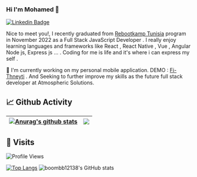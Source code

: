 ### Hi I'm Mohamed 👋

[![Linkedin Badge](https://img.shields.io/badge/-MohamedZhioua-blue?style=flat-square&logo=Linkedin&logoColor=white&link=https://www.linkedin.com/in/mohamed-zhioua-18873b196/)](https://www.linkedin.com/in/mohamed-zhioua-18873b196/)


Nice to meet you!, I recently graduated from [Rebootkamp Tunisia](https://github.com/RBK-TN)  program in November 2022  as a Full Stack JavaScript Developer .
I really enjoy learning languages and frameworks like React , React Native , Vue , Angular  Node js, Express js ... . Coding for me is life and it's where i can express my self .

🔭 I'm currently working on my personal mobile application. DEMO : [Fi-Thneyti](https://www.youtube.com/watch?v=BdMUXa9pMNA) . And Seeking to further improve my skills as the future full stack developer at Atmospheric Solutions.

## 📈 Github Activity 
| <a href="https://github.com/anuraghazra/github-readme-stats"><img align="center" src="https://github-readme-stats.vercel.app/api?username=mohamedzhioua&show_icons=true&include_all_commits=true&theme=buefy&hide_border=true" alt="Anurag's github stats" /></a> | <a href="https://github.com/anuraghazra/github-readme-stats"><img align="center" src="https://github-readme-stats.vercel.app/api/top-langs/?username=mohamedzhioua&&show_icons=true&theme=gradient" /></a> |
| ------------- | ------------- |

## 👀 Visits
![Profile Views](https://komarev.com/ghpvc/?username=mohamedzhioua&color=blue)

[![Top Langs](https://github-readme-stats.vercel.app/api/top-langs/?username=mohamedzhioua&layout=compact)](https://github.com/boombb12138/github-readme-stats)  ![boombb12138's GitHub stats](https://github-readme-stats.vercel.app/api?username=mohamedzhioua&show_icons=true&theme=gradient)
